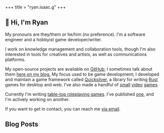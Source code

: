 +++
title = "ryan.isaac.g"
+++

## 👋 Hi, I'm Ryan

My pronouns are they/them or he/him (no preference).
I'm a software engineer and a hobbyist game developer/writer.

I work on knowledge management and collaboration tools, though I'm also interested in tools for creatives and artists, as well as communications platforms.

My open-source projects are available on [GitHub](https://github.com/ryanisaacg/);
I sometimes talk about them [here on my blog.](posts/) My focus used to be game development; I developed and maintain a game framework called [Quicksilver](https://github.com/ryanisaacg/quicksilver), a library for writing [Rust](https://rust-lang.org) games for desktop and web. I've also made a handful of [small](https://github.com/ryanisaacg/rebound) [video](https://github.com/ryanisaacg/hellevator) [games](https://github.com/ryanisaacg/interplanet).

Currently I'm writing [table-top roleplaying games](https://en.wikipedia.org/wiki/Tabletop_role-playing_game). I've published [one](https://ryanisaacg.itch.io/on-the-wrong-side-of-infinity), and I'm actively working on another.

If you want to get in contact, you can reach me [via email](mailto:ryan@ryanisaacg.com).

## Blog Posts
<!-- Blog posts go here -->

